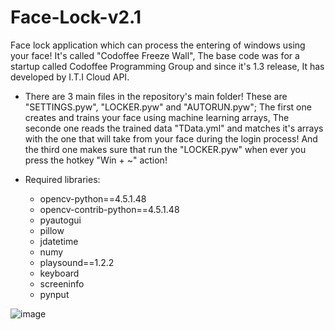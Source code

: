 # Face-Lock-v2.1
Face lock application which can process the entering of windows using your face! It's called "Codoffee Freeze Wall", The base code was for a startup called Codoffee Programming Group and since it's 1.3 release, It has developed by I.T.I Cloud API.

* There are 3 main files in the repository's main folder! These are "SETTINGS.pyw", "LOCKER.pyw" and "AUTORUN.pyw"; The first one creates and trains your face using machine learning arrays, The seconde one reads the trained data "TData.yml" and matches it's arrays with the one that will take from your face during the login process! And the third one makes sure that run the "LOCKER.pyw" when ever you press the hotkey "Win + ~" action!
  
* Required libraries:
    * opencv-python==4.5.1.48
    * opencv-contrib-python==4.5.1.48
    * pyautogui
    * pillow
    * jdatetime
    * numy
    * playsound==1.2.2
    * keyboard
    * screeninfo
    * pynput


![image](https://user-images.githubusercontent.com/58290511/138833580-25052aa0-a8cb-453c-a090-56c40a25f990.png)
